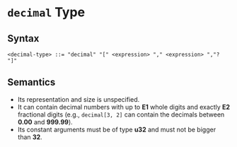 # `decimal` Type

## Syntax

```
<decimal-type> ::= "decimal" "[" <expression> "," <expression> ","? "]"
```

## Semantics

- Its representation and size is unspecified.
- It can contain decimal numbers with up to **E1** whole digits and exactly **E2** fractional digits (e.g., `decimal[3, 2]` can contain the decimals between **0.00** and **999.99**).
- Its constant arguments must be of type **u32** and must not be bigger than **32**.
